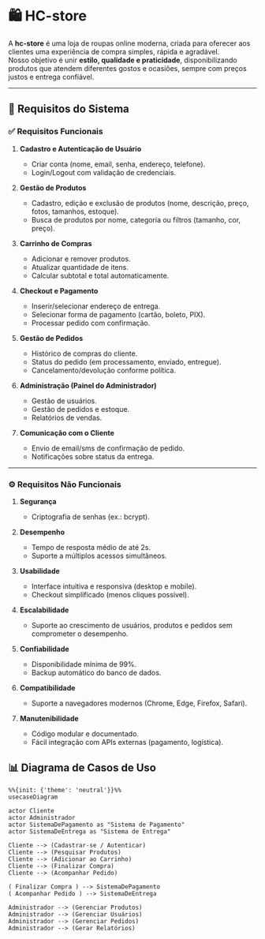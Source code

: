 # 🛍️ HC-store

A **hc-store** é uma loja de roupas online moderna, criada para oferecer aos clientes uma experiência de compra simples, rápida e agradável.  
Nosso objetivo é unir **estilo, qualidade e praticidade**, disponibilizando produtos que atendem diferentes gostos e ocasiões, sempre com preços justos e entrega confiável.  

---

## 🚀 Requisitos do Sistema

### ✅ Requisitos Funcionais
1. **Cadastro e Autenticação de Usuário**
   - Criar conta (nome, email, senha, endereço, telefone).
   - Login/Logout com validação de credenciais.

2. **Gestão de Produtos**
   - Cadastro, edição e exclusão de produtos (nome, descrição, preço, fotos, tamanhos, estoque).
   - Busca de produtos por nome, categoria ou filtros (tamanho, cor, preço).

3. **Carrinho de Compras**
   - Adicionar e remover produtos.
   - Atualizar quantidade de itens.
   - Calcular subtotal e total automaticamente.

4. **Checkout e Pagamento**
   - Inserir/selecionar endereço de entrega.
   - Selecionar forma de pagamento (cartão, boleto, PIX).
   - Processar pedido com confirmação.

5. **Gestão de Pedidos**
   - Histórico de compras do cliente.
   - Status do pedido (em processamento, enviado, entregue).
   - Cancelamento/devolução conforme política.

6. **Administração (Painel do Administrador)**
   - Gestão de usuários.
   - Gestão de pedidos e estoque.
   - Relatórios de vendas.

7. **Comunicação com o Cliente**
   - Envio de email/sms de confirmação de pedido.
   - Notificações sobre status da entrega.

---

### ⚙️ Requisitos Não Funcionais
1. **Segurança**
   - Criptografia de senhas (ex.: bcrypt).

2. **Desempenho**
   - Tempo de resposta médio de até 2s.
   - Suporte a múltiplos acessos simultâneos.

3. **Usabilidade**
   - Interface intuitiva e responsiva (desktop e mobile).
   - Checkout simplificado (menos cliques possível).

4. **Escalabilidade**
   - Suporte ao crescimento de usuários, produtos e pedidos sem comprometer o desempenho.

5. **Confiabilidade**
   - Disponibilidade mínima de 99%.
   - Backup automático do banco de dados.

6. **Compatibilidade**
   - Suporte a navegadores modernos (Chrome, Edge, Firefox, Safari).

7. **Manutenibilidade**
   - Código modular e documentado.
   - Fácil integração com APIs externas (pagamento, logística).
  
     
## 📊 Diagrama de Casos de Uso

```mermaid
%%{init: {'theme': 'neutral'}}%%
usecaseDiagram

actor Cliente
actor Administrador
actor SistemaDePagamento as "Sistema de Pagamento"
actor SistemaDeEntrega as "Sistema de Entrega"

Cliente --> (Cadastrar-se / Autenticar)
Cliente --> (Pesquisar Produtos)
Cliente --> (Adicionar ao Carrinho)
Cliente --> (Finalizar Compra)
Cliente --> (Acompanhar Pedido)

( Finalizar Compra ) --> SistemaDePagamento
( Acompanhar Pedido ) --> SistemaDeEntrega

Administrador --> (Gerenciar Produtos)
Administrador --> (Gerenciar Usuários)
Administrador --> (Gerenciar Pedidos)
Administrador --> (Gerar Relatórios)
